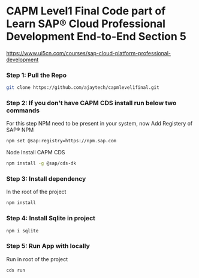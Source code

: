 # CAPM Level1 Final Code part of Learn SAP® Cloud Professional Development End-to-End Section 5
https://www.ui5cn.com/courses/sap-cloud-platform-professional-development

### Step 1: Pull the Repo
```sh
git clone https://github.com/ajaytech/capmlevel1final.git
```

### Step 2: If you don't have CAPM CDS install run below two commands

For this step NPM need to be present in your system, now Add Registery of SAP® NPM

```sh
npm set @sap:registry=https://npm.sap.com

```
Node Install CAPM CDS

```sh
npm install -g @sap/cds-dk
```

### Step 3: Install dependency

In the root of the project

```sh
npm install
```

### Step 4: Install Sqlite in project

```sh
npm i sqlite
```

### Step 5: Run App with locally

Run in root of the project

```sh
cds run
```

